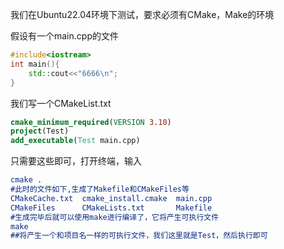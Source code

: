 我们在Ubuntu22.04环境下测试，要求必须有CMake，Make的环境

假设有一个main.cpp的文件

```c++
#include<iostream>
int main(){
    std::cout<<"6666\n";
}
```

我们写一个CMakeList.txt

```cmake
cmake_minimum_required(VERSION 3.10) 
project(Test) 
add_executable(Test main.cpp) 
```

只需要这些即可，打开终端，输入

```cmake
cmake .
#此时的文件如下,生成了Makefile和CMakeFiles等
CMakeCache.txt  cmake_install.cmake  main.cpp
CMakeFiles      CMakeLists.txt       Makefile
#生成完毕后就可以使用make进行编译了，它将产生可执行文件
make
##将产生一个和项目名一样的可执行文件，我们这里就是Test，然后执行即可
```

